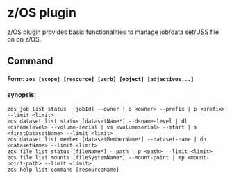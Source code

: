 # z/OS plugin

z/OS plugin provides basic functionalities to manage job/data set/USS file on on z/OS.


## Command

#### Form: `zos [scope] [resource] [verb] [object] [adjectives...]`

#### synopsis: 
```
zos job list status  [jobId] --owner | o <owner> --prefix | p <prefix> --limit <limit>
zos dataset list status [datasetName*] --dsname-level | dl <dsnamelevel> --volume-serial | vs <volumeserial> --start | s <firstDatasetName> --limit <limit>
zos dataset list member [datasetMemberName*] --dataset-name | dn <datasetName> --limit <limit>
zos file list status [fileName*] --path | p <path> --limit <limit>
zos file list mounts [fileSystemName*] --mount-point | mp <mount-point-path> --limit <limit>
zos help list command [resourceName]
```



